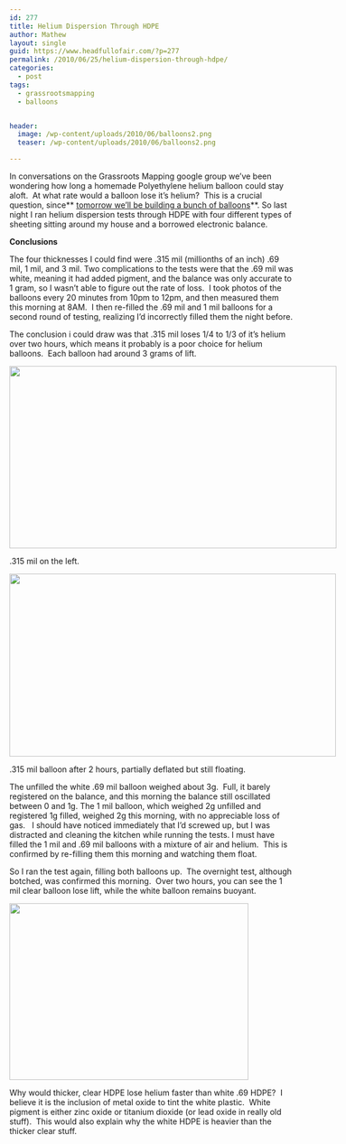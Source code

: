 ```yaml
---
id: 277
title: Helium Dispersion Through HDPE
author: Mathew
layout: single
guid: https://www.headfullofair.com/?p=277
permalink: /2010/06/25/helium-dispersion-through-hdpe/
categories:
  - post
tags:
  - grassrootsmapping
  - balloons


header:
  image: /wp-content/uploads/2010/06/balloons2.png
  teaser: /wp-content/uploads/2010/06/balloons2.png

---
```


In conversations on the Grassroots Mapping google group we&#8217;ve been wondering how long a homemade Polyethylene helium balloon could stay aloft.  At what rate would a balloon lose it&#8217;s helium?  This is a crucial question, since** [tomorrow we&#8217;ll be building a bunch of balloons][1]**. So last night I ran helium dispersion tests through HDPE with four different types of sheeting sitting around my house and a borrowed electronic balance.



**Conclusions**

The four thicknesses I could find were .315 mil (millionths of an inch) .69 mil, 1 mil, and 3 mil. Two complications to the tests were that the .69 mil was white, meaning it had added pigment, and the balance was only accurate to 1 gram, so I wasn&#8217;t able to figure out the rate of loss.  I took photos of the balloons every 20 minutes from 10pm to 12pm, and then measured them this morning at 8AM.  I then re-filled the .69 mil and 1 mil balloons for a second round of testing, realizing I&#8217;d incorrectly filled them the night before.

The conclusion i could draw was that .315 mil loses 1/4 to 1/3 of it&#8217;s helium over two hours, which means it probably is a poor choice for helium balloons.  Each balloon had around 3 grams of lift.

<div id="attachment_279" style="width: 589px" class="wp-caption alignnone">
  <a href="https://www.headfullofair.com/wp-content/uploads/2010/06/balloons3.png"><img class="size-full wp-image-279" title="balloons3" src="https://www.headfullofair.com/wp-content/uploads/2010/06/balloons3.png" alt="" width="579" height="323" /></a>
  
  <p class="wp-caption-text">
    .315 mil on the left.
  </p>
</div>

<div id="attachment_280" style="width: 588px" class="wp-caption alignnone">
  <a href="https://www.headfullofair.com/wp-content/uploads/2010/06/balloons4.png"><img class="size-full wp-image-280" title="balloons4" src="https://www.headfullofair.com/wp-content/uploads/2010/06/balloons4.png" alt="" width="578" height="324" /></a>
  
  <p class="wp-caption-text">
    .315 mil balloon after 2 hours, partially deflated but still floating.
  </p>
</div>

The unfilled the white .69 mil balloon weighed about 3g.  Full, it barely registered on the balance, and this morning the balance still oscillated between 0 and 1g. The 1 mil balloon, which weighed 2g unfilled and registered 1g filled, weighed 2g this morning, with no appreciable loss of gas.   I should have noticed immediately that I&#8217;d screwed up, but I was distracted and cleaning the kitchen while running the tests. I must have filled the 1 mil and .69 mil balloons with a mixture of air and helium.  This is confirmed by re-filling them this morning and watching them float.

So I ran the test again, filling both balloons up.  The overnight test, although botched, was confirmed this morning.  Over two hours, you can see the 1 mil clear balloon lose lift, while the white balloon remains buoyant.

[<img class="alignnone size-full wp-image-288" title=".69 mil white hdpe vs 1 mil clear" src="https://www.headfullofair.com/wp-content/uploads/2010/06/test_anim.gif" alt="" width="423" height="313" />][3]

Why would thicker, clear HDPE lose helium faster than white .69 HDPE?  I believe it is the inclusion of metal oxide to tint the white plastic.  White pigment is either zinc oxide or titanium dioxide (or lead oxide in really old stuff).  This would also explain why the white HDPE is heavier than the thicker clear stuff.

 [1]: /2010/06/20/grassroots-mapping-gallery-homeland-626/
 [2]: /wp-content/uploads/2010/06/balloons2.png
 [3]: /wp-content/uploads/2010/06/test_anim.gif